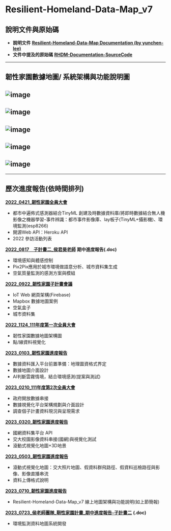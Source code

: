 # Resilient-Homeland-Data-Map_v7
## 說明文件與原始碼
- **說明文件** [**Resilient-Homeland-Data-Map Documentation (by yunchen-lee)**](https://app.heptabase.com/w/a054da7f10484706907856d16ac6d29b4f982822021e6a5296e4b7dead91a73c)
- **文件中提及的原始碼** [**RHDM-Documentation-SourceCode**](https://github.com/GIAAIL/RHDM-Documentation-SourceCode)

---
## 韌性家園數據地圖/ 系統架構與功能說明圖
![image](https://github.com/GIAAIL/Resilient-Homeland-Data-Map_v7/blob/main/images_readme/1.png)
---
![image](https://github.com/GIAAIL/Resilient-Homeland-Data-Map_v7/blob/main/images_readme/2.gif)
---
![image](https://github.com/GIAAIL/Resilient-Homeland-Data-Map_v7/blob/main/images_readme/3.gif)
---
![image](https://github.com/GIAAIL/Resilient-Homeland-Data-Map_v7/blob/main/images_readme/4.gif)
---
![image](https://github.com/GIAAIL/Resilient-Homeland-Data-Map_v7/blob/main/images_readme/5.gif)
---
---

## 歷次進度報告(依時間排列)
[**2022_0421_韌性家園全員大會**](https://docs.google.com/presentation/d/1EcOOVVf1lLsfxeV6Y3lDJblP9ayU9nFzvRm1PSr-lAk/edit?usp=sharing) 
- 都市中遍佈式感測器結合TinyML 創建及時數據資料庫/將即時數據結合無人機影像之機器學習-事件辨識：都市事件影像庫、lay板子(TinyML+攝影機)、環境監測(esp8266)
- 開源Web API：Heroku API
- 2022 參訪活動列表

[**2022_0817＿子計畫二_侯君昊老師**](https://docs.google.com/document/d/1pV2VF7f2IUFCAUWKvf5OLsokG1xu0uXh/edit) **期中進度報告(.doc)**
- 環境感知與體感控制
- Pix2Pix應用於城市環境做語意分析、城市資料集生成
- 空氣質量監測的感測方案與模組

[**2022_0922_韌性家園子計畫會議**](https://docs.google.com/presentation/d/1aMIFZd81YSwRS6IBWZJeiwrdHQNt-lpjAACD7whnN2M/edit?usp=sharing)
- IoT Web 網頁架構(Firebase)
- Mapbox 數據地圖案例
- 空氣盒子
- 城市資料集

[**2022_1124_111年度第一次全員大會**](https://docs.google.com/presentation/d/1fiQgb2Jv250rVQBxvt5O54Z9gUV3LiohEmlLpQU4jW8/edit?usp=sharing)
- 韌性家園數據地圖架構圖
- 點/線資料視覺化

[**2023_0103_韌性家園進度報告**](https://docs.google.com/presentation/d/1uwmBd7Le6Xuh907dZfZCTzZdXTi2hffT7VtF4NMawfo/edit?usp=sharing)
- 數據資料匯入平台前置準備：地理圖資格式界定
- 數據地圖介面設計
- AI判斷雲霧情境，結合環境感測(提案與測試)

[**2023_0210_111年度第2次全員大會**](https://docs.google.com/presentation/d/1T4kZMpWxelw4avU9jKIaPhO4QRb8drYPKZc5qg-K1H4/edit?usp=sharing) 
- 政府開放數據串接
- 數據視覺化平台架構規劃與介面設計
- 調查個子計畫資料現況與呈現需求

[**2023_0320_韌性家園進度報告**](https://docs.google.com/presentation/d/18j-FNgMbaPoWZbjSwoXURZrqfAg6MCtyqBNheUeP_og/edit?usp=sharing)
- 國網資料集平台 API
- 交大校園影像資料串接(國網)與視覺化測試
- 滾動式視覺化地圖+3D地景

[**2023_0503_韌性家園進度報告**](https://docs.google.com/presentation/d/1ajf28DOjQ4d1PFYd9X9fDn8o89Uxhf0a50CqFZy6p6g/edit?usp=sharing)
- 滾動式視覺化地圖：交大照片地圖、假資料群飛路徑、假資料巡檢路徑與影像、影像直播串流
- 資料上傳格式說明

[**2023_0710_韌性家園進度報告**](https://docs.google.com/presentation/d/13V9P6wkILdbpFCBdZA-1buNO7d36kxg2/edit?usp=sharing&ouid=107740200441020499489&rtpof=true&sd=true)
- Resilient-Homeland-Data-Map_v7 線上地圖架構與功能說明(如上節簡報)

[**2023_0723_侯老師團隊_靭性家園計畫_期中進度報告-子計畫二**](https://docs.google.com/document/d/1BlgqOiwH3zIDAlhnFv-nmexMoYtB0cLV/edit?usp=sharing&ouid=107740200441020499489&rtpof=true&sd=true) **(.doc)**
- 環境監測資料地圖系統開發


